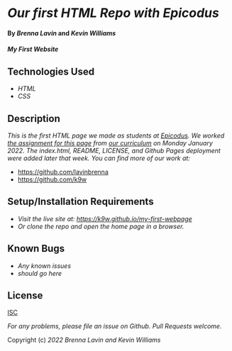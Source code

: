 # _Our first HTML Repo with Epicodus_

#### By _**Brenna Lavin**_ and _**Kevin Williams**_

#### _My First Website_


## Technologies Used

* _HTML_
* _CSS_


## Description

_This is the first HTML page we made as students at
[Epicodus](https://epicodus.com). We worked [the assignment for this
page](https://www.learnhowtoprogram.com/introduction-to-programming/git-html-and-css/html-inline-elements-and-attributes-strong-em-img-a-and-more)
from [our curriculum](https://learnhowtoprogram.com) on Monday
January 2022. The index.html, README, LICENSE, and Github Pages
deployment were added later that week. You can find more of our work
at:_

* https://github.com/lavinbrenna
* https://github.com/k9w


## Setup/Installation Requirements

* _Visit the live site at: https://k9w.github.io/my-first-webpage_
* _Or clone the repo and open the home page in a browser._


## Known Bugs

* _Any known issues_
* _should go here_


## License

[ISC](https://choosealicense.com/licenses/isc)

_For any problems, please file an issue on Github. Pull Requests welcome._

Copyright (c) _2022_ _Brenna Lavin and Kevin Williams_
